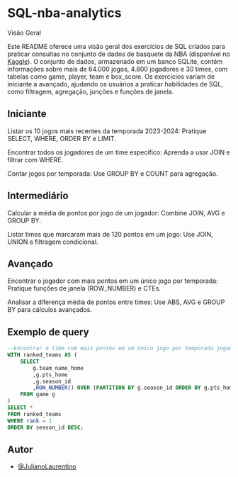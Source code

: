 # SQL-nba-analytics
Visão Geral

Este README oferece uma visão geral dos exercícios de SQL criados para praticar consultas no conjunto de dados de basquete da NBA (disponível no [Kaggle](https://www.kaggle.com/datasets/wyattowalsh/basketball)). O conjunto de dados, armazenado em um banco SQLite, contém informações sobre mais de 64.000 jogos, 4.800 jogadores e 30 times, com tabelas como game, player, team e box_score. Os exercícios variam de iniciante a avançado, ajudando os usuários a praticar habilidades de SQL, como filtragem, agregação, junções e funções de janela.

## Iniciante

Listar os 10 jogos mais recentes da temporada 2023-2024: Pratique SELECT, WHERE, ORDER BY e LIMIT.


Encontrar todos os jogadores de um time específico: Aprenda a usar JOIN e filtrar com WHERE.


Contar jogos por temporada: Use GROUP BY e COUNT para agregação.

## Intermediário


Calcular a média de pontos por jogo de um jogador: Combine JOIN, AVG e GROUP BY.

Listar times que marcaram mais de 120 pontos em um jogo: Use JOIN, UNION e filtragem condicional.

## Avançado

Encontrar o jogador com mais pontos em um único jogo por temporada: Pratique funções de janela (ROW_NUMBER) e CTEs.

Analisar a diferença média de pontos entre times: Use ABS, AVG e GROUP BY para cálculos avançados.

## Exemplo de query
```sql
--Encontrar o time com mais pontos em um único jogo por temporada jogando em casa
WITH ranked_teams AS (
	SELECT
		g.team_name_home 
		,g.pts_home
		,g.season_id
		,ROW_NUMBER() OVER (PARTITION BY g.season_id ORDER BY g.pts_home DESC) AS rank
	FROM game g 
)
SELECT *
FROM ranked_teams
WHERE rank = 1
ORDER BY season_id DESC;
```

## Autor

- [@JulianoLaurentino](https://www.linkedin.com/in/julianolaurentinodasilva/)